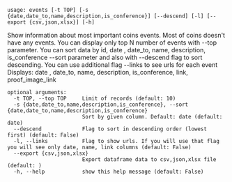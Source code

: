 ```
usage: events [-t TOP] [-s {date,date_to,name,description,is_conference}] [--descend] [-l] [--export {csv,json,xlsx}] [-h]
```

Show information about most important coins events. Most of coins doesn't have any events. You can display only top N number of events with --top
parameter. You can sort data by id, date , date_to, name, description, is_conference --sort parameter and also with --descend flag to sort
descending. You can use additional flag --links to see urls for each event Displays: date , date_to, name, description, is_conference, link,
proof_image_link

```
optional arguments:
  -t TOP, --top TOP     Limit of records (default: 10)
  -s {date,date_to,name,description,is_conference}, --sort {date,date_to,name,description,is_conference}
                        Sort by given column. Default: date (default: date)
  --descend             Flag to sort in descending order (lowest first) (default: False)
  -l, --links           Flag to show urls. If you will use that flag you will see only date, name, link columns (default: False)
  --export {csv,json,xlsx}
                        Export dataframe data to csv,json,xlsx file (default: )
  -h, --help            show this help message (default: False)
```
